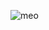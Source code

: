 ![meo](https://user-images.githubusercontent.com/92627576/154810634-b20b27f8-96c6-4b35-aa2e-b013ee7b31e1.jpg)
